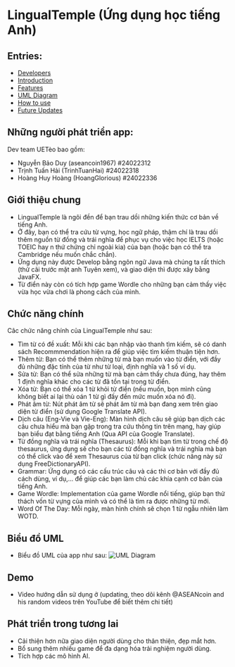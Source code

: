 
# LingualTemple (Ứng dụng học tiếng Anh)

## Entries:
- [Developers](#những-người-phát-triển-app)
- [Introduction](#giới-thiệu-chung)
- [Features](#chức-năng-chính)
- [UML Diagram](#biểu-đồ-uml)
- [How to use](#demo)
- [Future Updates](#phát-triển-trong-tương-lai)

## Những người phát triển app:

Dev team UETèo bao gồm:
- Nguyễn Bảo Duy (aseancoin1967)            #24022312
- Trịnh Tuấn Hải (TrinhTuanHai)    #24022318
- Hoàng Huy Hoàng (HoangGlorious)  #24022336

## Giới thiệu chung

- LingualTemple là ngôi đền để bạn trau dồi những kiến thức cơ bản về tiếng Anh.
- Ở đây, bạn có thể tra cứu từ vựng, học ngữ pháp, thậm chí là trau dồi thêm nguồn từ đồng và trái nghĩa
  để phục vụ cho việc học IELTS (hoặc TOEIC hay n thứ chứng chỉ ngoài kia) của bạn (hoặc bạn có thể tra Cambridge nếu muốn chắc chắn).
- Ứng dụng này được Develop bằng ngôn ngữ Java mà chúng ta rất thích (thử cãi trước mặt anh Tuyên xem), và
  giao diện thì được xây bằng JavaFX.
- Từ điển này còn có tích hợp game Wordle cho những bạn cảm thấy việc vừa học vừa chơi là phong cách của mình.

## Chức năng chính

Câc chức năng chính của LingualTemple như sau:

- Tìm từ có đề xuất: Mỗi khi các bạn nhập vào thanh tìm kiếm, sẽ có danh sách Recommmendation hiện ra để giúp việc tìm kiếm thuận tiện hơn.
- Thêm từ: Bạn có thể thêm những từ mà bạn muốn vào từ điển, với đầy đủ những đặc tính của từ như từ loại, định nghĩa và 1 số ví dụ.
- Sửa từ: Bạn có thể sửa những từ mà bạn cảm thấy chưa đúng, hay thêm 1 định nghĩa khác cho các từ đã tồn tại trong từ điển.
- Xóa từ: Bạn có thể xóa 1 từ khỏi từ điển (nếu muốn, bọn mình cũng không biết ai lại thù oán 1 từ gì đấy đến mức muốn xóa nó đi).
- Phát âm từ: Nút phát âm từ sẽ phát âm từ mà bạn đang xem trên giao diện từ điển (sử dụng Google Translate API).
- Dịch câu (Eng-Vie và Vie-Eng): Màn hình dịch câu sẽ giúp bạn dịch các câu chưa hiểu mà bạn gặp trong tra cứu thông tin trên mạng, hay giúp bạn biểu đạt bằng tiếng Anh (Qua API của Google Translate).
- Từ đồng nghĩa và trái nghĩa (Thesaurus): Mỗi khi bạn tìm từ trong chế độ thesaurus, ứng dụng sẽ cho bạn các từ đồng nghĩa và trái nghĩa mà bạn có thể click vào để xem Thesaurus của từ bạn click (chức năng này sử dụng FreeDictionaryAPI).
- Grammar: Ứng dụng có các cấu trúc câu và các thì cơ bản với đầy đủ cách dùng, ví dụ,... để giúp các bạn làm chủ các khía cạnh cơ bản của tiếng Anh.
- Game Wordle: Implementation của game Wordle nổi tiếng, giúp bạn thử thách vốn từ vựng của mình và có thể là tìm ra được những từ mới.
- Word Of The Day: Mỗi ngày, màn hình chính sẽ chọn 1 từ ngẫu nhiên làm WOTD.

## Biểu đồ UML

- Biểu đồ UML của app như sau:
  ![UML Diagram](src/main/resources/com/application/test/images/main.png)


## Demo
- Video hướng dẫn sử dụng ở (updating, theo dõi kênh @ASEANcoin and his random videos trên YouTube để biết thêm chi tiết)

## Phát triển trong tương lai
- Cải thiện hơn nữa giao diện người dùng cho thân thiện, đẹp mắt hơn.
- Bổ sung thêm nhiều game để đa dạng hóa trải nghiệm người dùng.
- Tích hợp các mô hình AI.
